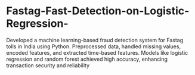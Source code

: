 # Fastag-Fast-Detection-on-Logistic-Regression-
Developed a machine learning-based fraud detection system for Fastag tolls in India using Python. Preprocessed data, handled missing values, encoded features, and extracted time-based features. Models like logistic regression and random forest achieved high accuracy, enhancing transaction security and reliability
